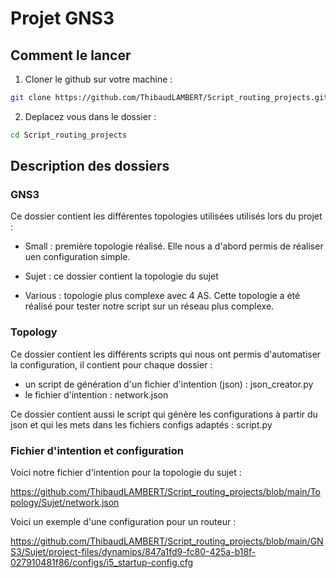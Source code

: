 # Projet GNS3

## Comment le lancer

1) Cloner le github sur votre machine :

``` bash
git clone https://github.com/ThibaudLAMBERT/Script_routing_projects.git
```

2) Deplacez vous dans le dossier :

``` bash
cd Script_routing_projects
```

## Description des dossiers


### GNS3

Ce dossier contient les différentes topologies utilisées utilisés lors du projet :

- Small : première topologie réalisé. Elle nous a d'abord permis de réaliser uen configuration simple.

- Sujet : ce dossier contient la topologie du sujet

- Various : topologie plus complexe avec 4 AS. Cette topologie a été réalisé pour tester notre script sur un réseau plus complexe.

### Topology

Ce dossier contient les différents scripts qui nous ont permis d'automatiser la configuration, il contient pour chaque dossier :

- un script de génération d'un fichier d'intention (json) : json_creator.py
- le fichier d'intention : network.json
  
Ce dossier  contient aussi le script qui génère les configurations à partir du json et qui les mets dans les fichiers configs adaptés : script.py


### Fichier d'intention et configuration

Voici notre fichier d'intention pour la topologie du sujet : 

https://github.com/ThibaudLAMBERT/Script_routing_projects/blob/main/Topology/Sujet/network.json

Voici un exemple d'une configuration pour un routeur :

https://github.com/ThibaudLAMBERT/Script_routing_projects/blob/main/GNS3/Sujet/project-files/dynamips/847a1fd9-fc80-425a-b18f-027910481f86/configs/i5_startup-config.cfg
